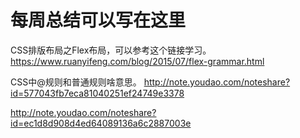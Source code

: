 
# 每周总结可以写在这里

 
CSS排版布局之Flex布局，可以参考这个链接学习。
https://www.ruanyifeng.com/blog/2015/07/flex-grammar.html

CSS中@规则和普通规则啥意思。
http://note.youdao.com/noteshare?id=577043fb7eca81040251ef24749e3378

http://note.youdao.com/noteshare?id=ec1d8d908d4ed64089136a6c2887003e